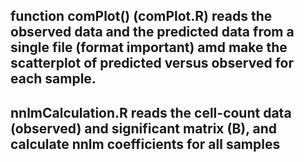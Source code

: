 ## function comPlot() (comPlot.R) reads the observed data and the predicted data from a single file (format important) amd make the scatterplot of predicted versus observed for each sample.

## nnlmCalculation.R reads the cell-count data (observed) and significant matrix (B), and calculate nnlm coefficients for all samples
